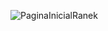![PaginaInicialRanek](https://github.com/DeveloperRafaSilva/Ranek/assets/172156002/3aa8f391-1571-4cb1-91bb-6e8c591738e5)
